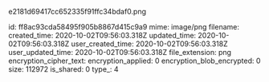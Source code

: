 e2181d69417cc652335f91ffc34bdaf0.png

id: ff8ac93cda58495f905b8867d415c9a9
mime: image/png
filename: 
created_time: 2020-10-02T09:56:03.318Z
updated_time: 2020-10-02T09:56:03.318Z
user_created_time: 2020-10-02T09:56:03.318Z
user_updated_time: 2020-10-02T09:56:03.318Z
file_extension: png
encryption_cipher_text: 
encryption_applied: 0
encryption_blob_encrypted: 0
size: 112972
is_shared: 0
type_: 4